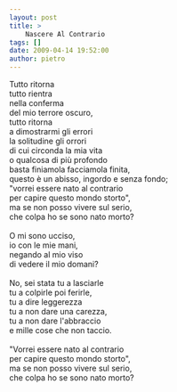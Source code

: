```yaml
---
layout: post
title: >
    Nascere Al Contrario
tags: []
date: 2009-04-14 19:52:00
author: pietro
---
```

Tutto ritorna<br/>tutto rientra<br/>nella conferma<br/>del mio terrore oscuro,<br/>tutto ritorna<br/>a dimostrarmi gli errori<br/>la solitudine gli orrori<br/>di cui circonda la mia vita<br/>o qualcosa di più profondo<br/>basta finiamola facciamola finita,<br/>questo è un abisso, ingordo e senza fondo;<br/>"vorrei essere nato al contrario<br/>per capire questo mondo storto",<br/>ma se non posso vivere sul serio,<br/>che colpa ho se sono nato morto?<br/><br/>O mi sono ucciso,<br/>io con le mie mani,<br/>negando al mio viso<br/>di vedere il mio domani?<br/><br/>No, sei stata tu a lasciarle<br/>tu a colpirle poi ferirle,<br/>tu a dire leggerezza<br/>tu a non dare una carezza,<br/>tu a non dare l'abbraccio<br/>e mille cose che non taccio.<br/><br/>"Vorrei essere nato al contrario<br/>per capire questo mondo storto",<br/>ma se non posso vivere sul serio,<br/>che colpa ho se sono nato morto?
